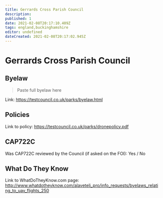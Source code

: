 ```yaml
---
title: Gerrards Cross Parish Council
description:
published: 1
date: 2021-02-08T20:17:10.409Z
tags: england,buckinghamshire
editor: undefined
dateCreated: 2021-02-08T20:17:02.945Z
---
```


# Gerrards Cross Parish Council


## Byelaw
> Paste full byelaw here

Link:
https://testcouncil.co.uk/parks/byelaw.html

## Policies
Link to policy:
https://testcouncil.co.uk/parks/dronepolicy.pdf

## CAP722C

Was CAP722C reviewed by the Council (if asked on the FOI): Yes / No

## What Do They Know

Link to WhatDoTheyKnow.com page:
http://www.whatdotheyknow.com/alaveteli_pro/info_requests/byelaws_relating_to_uav_flights_250

